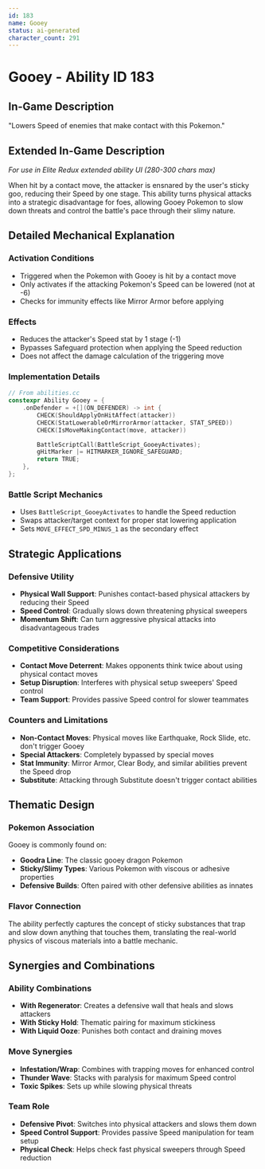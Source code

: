 ```yaml
---
id: 183
name: Gooey
status: ai-generated
character_count: 291
---
```


# Gooey - Ability ID 183

## In-Game Description
"Lowers Speed of enemies that make contact with this Pokemon."

## Extended In-Game Description
*For use in Elite Redux extended ability UI (280-300 chars max)*

When hit by a contact move, the attacker is ensnared by the user's sticky goo, reducing their Speed by one stage. This ability turns physical attacks into a strategic disadvantage for foes, allowing Gooey Pokemon to slow down threats and control the battle's pace through their slimy nature.

## Detailed Mechanical Explanation

### Activation Conditions
- Triggered when the Pokemon with Gooey is hit by a contact move
- Only activates if the attacking Pokemon's Speed can be lowered (not at -6)
- Checks for immunity effects like Mirror Armor before applying

### Effects
- Reduces the attacker's Speed stat by 1 stage (-1)
- Bypasses Safeguard protection when applying the Speed reduction
- Does not affect the damage calculation of the triggering move

### Implementation Details
```cpp
// From abilities.cc
constexpr Ability Gooey = {
    .onDefender = +[](ON_DEFENDER) -> int {
        CHECK(ShouldApplyOnHitAffect(attacker))
        CHECK(StatLowerableOrMirrorArmor(attacker, STAT_SPEED))
        CHECK(IsMoveMakingContact(move, attacker))

        BattleScriptCall(BattleScript_GooeyActivates);
        gHitMarker |= HITMARKER_IGNORE_SAFEGUARD;
        return TRUE;
    },
};
```

### Battle Script Mechanics
- Uses `BattleScript_GooeyActivates` to handle the Speed reduction
- Swaps attacker/target context for proper stat lowering application
- Sets `MOVE_EFFECT_SPD_MINUS_1` as the secondary effect

## Strategic Applications

### Defensive Utility
- **Physical Wall Support**: Punishes contact-based physical attackers by reducing their Speed
- **Speed Control**: Gradually slows down threatening physical sweepers
- **Momentum Shift**: Can turn aggressive physical attacks into disadvantageous trades

### Competitive Considerations
- **Contact Move Deterrent**: Makes opponents think twice about using physical contact moves
- **Setup Disruption**: Interferes with physical setup sweepers' Speed control
- **Team Support**: Provides passive Speed control for slower teammates

### Counters and Limitations
- **Non-Contact Moves**: Physical moves like Earthquake, Rock Slide, etc. don't trigger Gooey
- **Special Attackers**: Completely bypassed by special moves
- **Stat Immunity**: Mirror Armor, Clear Body, and similar abilities prevent the Speed drop
- **Substitute**: Attacking through Substitute doesn't trigger contact abilities

## Thematic Design

### Pokemon Association
Gooey is commonly found on:
- **Goodra Line**: The classic gooey dragon Pokemon
- **Sticky/Slimy Types**: Various Pokemon with viscous or adhesive properties
- **Defensive Builds**: Often paired with other defensive abilities as innates

### Flavor Connection
The ability perfectly captures the concept of sticky substances that trap and slow down anything that touches them, translating the real-world physics of viscous materials into a battle mechanic.

## Synergies and Combinations

### Ability Combinations
- **With Regenerator**: Creates a defensive wall that heals and slows attackers
- **With Sticky Hold**: Thematic pairing for maximum stickiness
- **With Liquid Ooze**: Punishes both contact and draining moves

### Move Synergies
- **Infestation/Wrap**: Combines with trapping moves for enhanced control
- **Thunder Wave**: Stacks with paralysis for maximum Speed control
- **Toxic Spikes**: Sets up while slowing physical threats

### Team Role
- **Defensive Pivot**: Switches into physical attackers and slows them down
- **Speed Control Support**: Provides passive Speed manipulation for team setup
- **Physical Check**: Helps check fast physical sweepers through Speed reduction